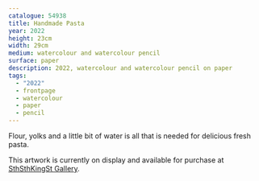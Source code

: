 ```yaml
---
catalogue: 54938
title: Handmade Pasta
year: 2022
height: 23cm
width: 29cm
medium: watercolour and watercolour pencil
surface: paper
description: 2022, watercolour and watercolour pencil on paper
tags: 
  - "2022"
  - frontpage
  - watercolour
  - paper
  - pencil
---
```

Flour, yolks and a little bit of water is all that is needed for delicious fresh pasta.

This artwork is currently on display and available for purchase at <a href="https://www.sthsthkingst.com/">SthSthKingSt Gallery</a>.
